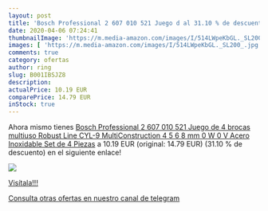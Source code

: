 ```yaml
---
layout: post
title: 'Bosch Professional 2 607 010 521 Juego d al 31.10 % de descuento'
date: 2020-04-06 07:24:41
thumbnailImage: 'https://m.media-amazon.com/images/I/514LWpeKbGL._SL200_.jpg'
images: [ 'https://m.media-amazon.com/images/I/514LWpeKbGL._SL200_.jpg' ]
comments: true
category: ofertas
author: ring
slug: B001IBSJZ8
description:
actualPrice: 10.19 EUR
comparePrice: 14.79 EUR
inStock: true
---
```


Ahora mismo tienes [Bosch Professional 2 607 010 521 Juego de 4 brocas multiuso Robust Line CYL-9 MultiConstruction 4 5 6 8 mm  0 W  0 V  Acero Inoxidable  Set de 4 Piezas](https://www.amazon.com/dp/B001IBSJZ8/?tag=redken08-20) a 10.19 EUR (original: 14.79 EUR) (31.10 %  de descuento) en el siguiente enlace!

[![](https://m.media-amazon.com/images/I/514LWpeKbGL._SL200_.jpg)](https://www.amazon.com/dp/B001IBSJZ8/?tag=redken08-20)

[Visítala!!!](https://www.amazon.com/dp/B001IBSJZ8/?tag=redken08-20)

[Consulta otras ofertas en nuestro canal de telegram](https://t.me/s/ofertas25)
